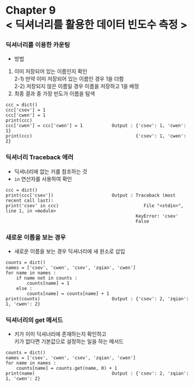 Chapter 9<br/>
< 딕셔너리를 활용한 데이터 빈도수 측정 >
=====================


### 딕셔너리를 이용한 카운팅
- 방법
1) 이미 저장되어 있는 이름인지 확인<br/>
2-1) 만약 이미 저장되어 있는 이름인 경우 1을 더함<br/>
2-2) 저장되지 않은 이름일 경우 이름을 저장하고 1을 배정<br/>
3) 최종 결과 중 가장 빈도가 이름을 탐색

```
ccc = dict()
ccc['csev'] = 1
ccc['cwen'] = 1
print(ccc)
ccc['cwen'] = ccc['cwen'] = 1           Output : {'csev': 1, 'cwen': 1}
print(ccc)                                       {'csev': 1, 'cwen': 2}
```


### 딕셔너리 Traceback 에러
- 딕셔너리에 없는 키를 참조하는 것
- `in` 연산자를 사용하여 확인

```
ccc = dict()
print(ccc['csev'])                      Output : Traceback (most recent call last):
print('csev' in ccc)                                File "<stdin>", line 1, in <module>
                                                 KeyError: 'csev'
                                                 False
```


### 새로운 이름을 보는 경우
- 새로운 이름을 보는 경우 딕셔너리에 새 원소로 삽입

```
counts = dict()
names = ['csev', 'cwen', 'csev', 'zqian', 'cwen']
for name in names :
    if name not in counts :
        counts[name] = 1
    else :
        counts[name] = counts[name] + 1
print(counts)                           Output : {'csev': 2, 'zqian': 1, 'cwen': 2}        
```


### 딕셔너리의 get 메서드
- 키가 이미 딕셔너리에 존재하는지 확인하고<br/>
키가 없다면 기본값으로 설정하는 일을 하는 메서드

```
counts = dict()
names = ['csev', 'cwen', 'csev', 'zqian', 'cwen']
for name in names :
    counts[name] = counts.get(name, 0) + 1
print(name)                             Output : {'csev': 2, 'zqian': 1, 'cwen': 2}    
```
